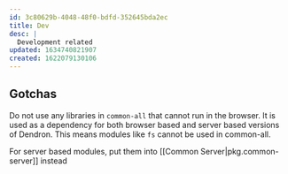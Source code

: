```yaml
---
id: 3c80629b-4048-48f0-bdfd-352645bda2ec
title: Dev
desc: |
  Development related
updated: 1634740821907
created: 1622079130106
---
```

## Gotchas

Do not use any libraries in `common-all` that cannot run in the browser. It is used as a dependency for both browser based and server based versions of Dendron. This means modules like `fs` cannot be used in common-all. 

For server based modules, put them into [[Common Server|pkg.common-server]] instead



<!-- ## Configuration

### Add New Default

1. Update the defaults [here](https://github.com/dendronhq/dendron/blob/master/packages/engine-server/src/config.ts#L39:L39)
1. [[Tests for Configuration|dendron://dendron.docs/pkg.common-all.dev#tests-for-configuration]]

### Migrating an existing configuration

Configuration migrations should be done in two phases

#### Phase I - Set new value as default

1. When migrating to a new configuration, always assume that the new configiuration could be `undefined` sinice migrations can fail 

- bug in our script, user cancels, etc

2. Make sure that we can fall back to the old configuration if no new configuration is found

- in case the migration doesn't take

3. When setting the next version, set it to the next **patch** version of whatever is currently released 

- otherwise, users getting the new patch won't get migrated

4. Report a metric to see how many users are usiing the old version without the new version present (this number should go to zero)

#### Phase 2 - Remove old vaule

1. Once the metric in 4 has reached a sufficient threshold, remove the old version

### Converting Code Config to Native Config

This uses dendron.yml for config instead of .code-workspace

- see commit 68556bf2
- [fix: Use new config when creating special notes by hikchoi · Pull Request #984 · dendronhq/dendron](https://github.com/dendronhq/dendron/pull/984) -->

